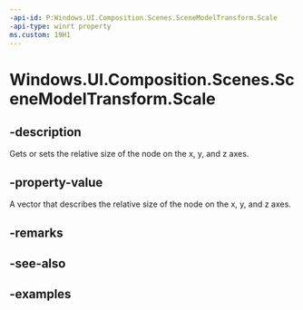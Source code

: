 ```yaml
---
-api-id: P:Windows.UI.Composition.Scenes.SceneModelTransform.Scale
-api-type: winrt property
ms.custom: 19H1
---
```


<!-- Property syntax.
public Vector3 Scale { get;  set; }
-->

# Windows.UI.Composition.Scenes.SceneModelTransform.Scale

## -description

Gets or sets the relative size of the node on the x, y, and z axes.



## -property-value

A vector that describes the relative size of the node on the x, y, and z axes.

## -remarks

## -see-also

## -examples
